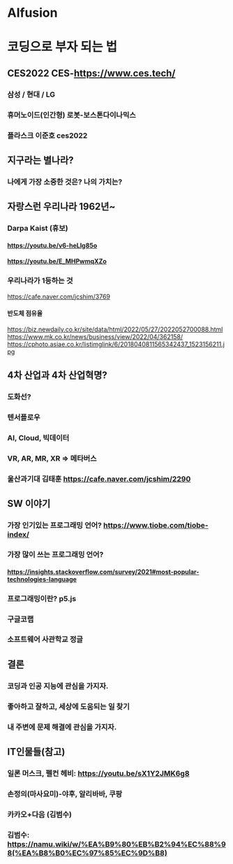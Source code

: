 # AIfusion
# 코딩으로 부자 되는 법

## CES2022 CES-https://www.ces.tech/
### 삼성 / 현대 / LG 
### 휴머노이드(인간형) 로봇-보스톤다이나믹스
### 플라스크 이준호 ces2022

## 지구라는 별나라?
### 나에게 가장 소중한 것은? 나의 가치는?

## 자랑스런 우리나라 1962년~
### Darpa Kaist (휴보) 
#### https://youtu.be/v6-heLIg85o
#### https://youtu.be/E_MHPwmqXZo
### 우리나라가 1등하는 것
https://cafe.naver.com/jcshim/3769

#### 반도체 점유율
https://biz.newdaily.co.kr/site/data/html/2022/05/27/2022052700088.html
https://www.mk.co.kr/news/business/view/2022/04/362158/
https://cphoto.asiae.co.kr/listimglink/6/2018040811565342437_1523156211.jpg

## 4차 산업과 4차 산업혁명?
### 도화선?
### 텐서플로우
### AI, Cloud, 빅데이터
### VR, AR, MR, XR => 메타버스
### 울산과기대 김태훈 https://cafe.naver.com/jcshim/2290

## SW 이야기  
### 가장 인기있는 프로그래밍 언어? https://www.tiobe.com/tiobe-index/
### 가장 많이 쓰는 프로그래밍 언어?
#### https://insights.stackoverflow.com/survey/2021#most-popular-technologies-language
### 프로그래밍이란? p5.js

### 구글코랩
### 소프트웨어 사관학교 정글

## 결론
### 코딩과 인공 지능에 관심을 가지자.
### 좋아하고 잘하고, 세상에 도움되는 일 찾기
### 내 주변에 문제 해결에 관심을 가지자.

## IT인물들(참고)
### 일론 머스크, 펠컨 헤비: https://youtu.be/sX1Y2JMK6g8
### 손정의(마사요미)-야후, 알리바바, 쿠팡
### 카카오+다음 (김범수)
### 김범수: https://namu.wiki/w/%EA%B9%80%EB%B2%94%EC%88%98(%EA%B8%B0%EC%97%85%EC%9D%B8)
